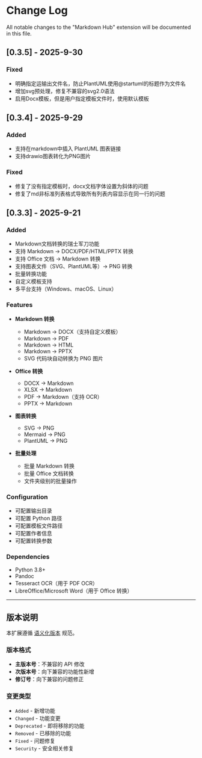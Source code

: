 # Change Log

All notable changes to the "Markdown Hub" extension will be documented in this file.

## [0.3.5] - 2025-9-30

### Fixed
- 明确指定运输出文件名，防止PlantUML使用@startuml的标题作为文件名
- 增加svg预处理，修复不兼容的svg2.0语法
- 启用Docx模板，但是用户指定模板文件时，使用默认模板

## [0.3.4] - 2025-9-29

### Added
- 支持在markdown中插入 PlantUML 图表链接
- 支持drawio图表转化为PNG图片

### Fixed
- 修复了没有指定模板时，docx文档字体设置为斜体的问题
- 修复了md非标准列表格式导致所有列表内容显示在同一行的问题

## [0.3.3] - 2025-9-21

### Added
- Markdown文档转换的瑞士军刀功能
- 支持 Markdown → DOCX/PDF/HTML/PPTX 转换
- 支持 Office 文档 → Markdown 转换
- 支持图表文件（SVG、PlantUML等）→ PNG 转换
- 批量转换功能
- 自定义模板支持
- 多平台支持（Windows、macOS、Linux）

### Features
- **Markdown 转换**
  - Markdown → DOCX（支持自定义模板）
  - Markdown → PDF
  - Markdown → HTML
  - Markdown → PPTX
  - SVG 代码块自动转换为 PNG 图片

- **Office 转换**
  - DOCX → Markdown
  - XLSX → Markdown  
  - PDF → Markdown（支持 OCR）
  - PPTX → Markdown

- **图表转换**
  - SVG → PNG
  - Mermaid → PNG
  - PlantUML → PNG

- **批量处理**
  - 批量 Markdown 转换
  - 批量 Office 文档转换
  - 文件夹级别的批量操作

### Configuration
- 可配置输出目录
- 可配置 Python 路径
- 可配置模板文件路径
- 可配置作者信息
- 可配置转换参数

### Dependencies
- Python 3.8+
- Pandoc
- Tesseract OCR（用于 PDF OCR）
- LibreOffice/Microsoft Word（用于 Office 转换）

---

## 版本说明

本扩展遵循 [语义化版本](https://semver.org/) 规范。

### 版本格式
- **主版本号**：不兼容的 API 修改
- **次版本号**：向下兼容的功能性新增
- **修订号**：向下兼容的问题修正

### 变更类型
- `Added` - 新增功能
- `Changed` - 功能变更
- `Deprecated` - 即将移除的功能
- `Removed` - 已移除的功能
- `Fixed` - 问题修复
- `Security` - 安全相关修复